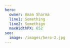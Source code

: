 ```yaml
---
hero:
  owner: Aman Sharma
  line1: Something
  line2: Somethign
  maxWidthPX: 652
seo:
  image: /images/hero-2.jpg
---
```

